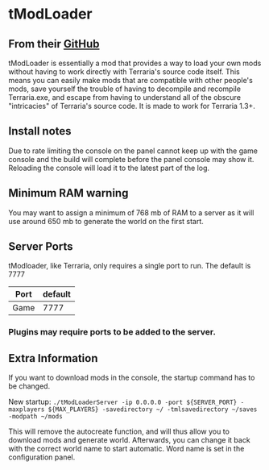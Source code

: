 # tModLoader

## From their [GitHub](https://github.com/tModLoader/tModLoader)

tModLoader is essentially a mod that provides a way to load your own mods without having to work directly with Terraria's source code itself. This means you can easily make mods that are compatible with other people's mods, save yourself the trouble of having to decompile and recompile Terraria.exe, and escape from having to understand all of the obscure "intricacies" of Terraria's source code. It is made to work for Terraria 1.3+.

## Install notes

Due to rate limiting the console on the panel cannot keep up with the game console and the build will complete before the panel console may show it. Reloading the console will load it to the latest part of the log.

## Minimum RAM warning

You may want to assign a minimum of 768 mb of RAM to a server as it will use around 650 mb to generate the world on the first start.

## Server Ports

tModloader, like Terraria, only requires a single port to run. The default is 7777

| Port    | default |
|---------|---------|
| Game    | 7777    |

### Plugins may require ports to be added to the server.

## Extra Information

If you want to download mods in the console, the startup command has to be changed.

New startup:
`./tModLoaderServer -ip 0.0.0.0 -port ${SERVER_PORT} -maxplayers ${MAX_PLAYERS} -savedirectory ~/ -tmlsavedirectory ~/saves -modpath ~/mods`

This will remove the autocreate function, and will thus allow you to download mods and generate world.
Afterwards, you can change it back with the correct world name to start automatic. Word name is set in the configuration panel.